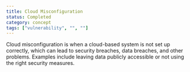 ```yaml
---
title: Cloud Misconfiguration
status: Completed
category: concept
tags: ["vulnerability", "", ""]
---
```


Cloud misconfiguration is when a cloud-based system is not set up correctly, which can lead to security breaches, data breaches, and other problems. Examples include leaving data publicly accessible or not using the right security measures.